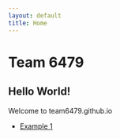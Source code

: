 ```yaml
---
layout: default
title: Home
---
```


# Team 6479
## Hello World!

Welcome to team6479.github.io

* [Example 1](https://google.com)

